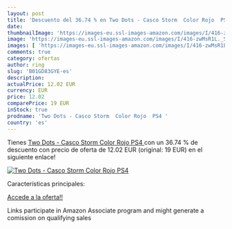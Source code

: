 ```yaml
---
layout: post
title: 'Descuento del 36.74 % en Two Dots - Casco Storm  Color Rojo  PS4 '
date: 
thumbnailImage: 'https://images-eu.ssl-images-amazon.com/images/I/416-zwMsR1L._SL200_.jpg'
image: 'https://images-eu.ssl-images-amazon.com/images/I/416-zwMsR1L._SL200_.jpg'
images: [ 'https://images-eu.ssl-images-amazon.com/images/I/416-zwMsR1L._SL200_.jpg' ]
comments: true
category: ofertas
author: ring
slug: 'B01GD83GYE-es'
description:
actualPrice: 12.02 EUR
currency: EUR
price: 12.02
comparePrice: 19 EUR
inStock: true
prodname: 'Two Dots - Casco Storm  Color Rojo  PS4 '
country: 'es'
---
```


Tienes [Two Dots - Casco Storm  Color Rojo  PS4 ](https://www.amazon.es/dp/B01GD83GYE/?tag=tolees-21) con un 36.74 % de descuento con precio de oferta de 12.02 EUR (original: 19 EUR) en el siguiente enlace!

[![Two Dots - Casco Storm  Color Rojo  PS4 ](https://images-eu.ssl-images-amazon.com/images/I/416-zwMsR1L._SL200_.jpg)](https://www.amazon.es/dp/B01GD83GYE/?tag=tolees-21)

Características principales:


[Accede a la oferta!!](https://www.amazon.es/dp/B01GD83GYE/?tag=tolees-21)

Links participate in Amazon Associate program and might generate a comission on qualifying sales


